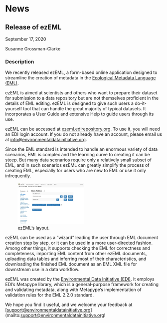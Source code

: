 # News

## Release of ezEML

September 17, 2020

Susanne Grossman-Clarke

### Description

We recently released ezEML, a form-based online application designed to streamline the creation of metadata in the [Ecological Metadata Language (EML)](https://eml.ecoinformatics.org/).

ezEML is aimed at scientists and others who want to prepare their dataset for submission to a data repository but are not themselves proficient in the details of EML editing. ezEML is designed to give such users a do-it-yourself tool that can handle the great majority of typical datasets. It incorporates a User Guide and extensive Help to guide users through its use.

ezEML can be accessed at [ezeml.edirepository.org](http://ezeml.edirepository.org/). To use it, you will need an EDI login account. If you do not already have an account, please email us at [info@environmentaldatainitiative.org](mailto:info@environmentaldatainitiative.org).

Since the EML standard is intended to handle an enormous variety of data scenarios, EML is complex and the learning curve to creating it can be steep. But many data scenarios require only a relatively small subset of EML, and in such scenarios ezEML can greatly simplify the process of creating EML, especially for users who are new to EML or use it only infrequently.

<figure class="figure_featured">
    <img src="/static/images/news/ezeml-layout.png" alt="chart of datasets" width="50%">
    <figcaption>ezEML’s layout.</figcaption>
</figure>

ezEML can be used as a “wizard” leading the user through EML document creation step by step, or it can be used in a more user-directed fashion. Among other things, it supports checking the EML for correctness and completeness, importing EML content from other ezEML documents, uploading data tables and inferring most of their characteristics, and downloading the finished EML document as an EML XML file for downstream use in a data workflow.

ezEML was created by the [Environmental Data Initiative (EDI)](https://environmentaldatainitiative.org/). It employs EDI’s Metapype library, which is a general-purpose framework for creating and validating metadata, along with Metapype’s implementation of validation rules for the EML 2.2.0 standard.

We hope you find it useful, and we welcome your feedback at [support@environmentaldatainitiative.org](mailto:support@environmentaldatainitiative.org!

<!-- News -->